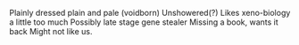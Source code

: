 Plainly dressed
plain and pale (voidborn)
Unshowered(?)
Likes xeno-biology a little too much
Possibly late stage gene stealer
Missing a book, wants it back
Might not like us.
